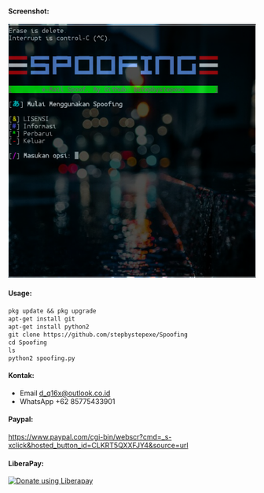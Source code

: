#### Screenshot:
![](./Screenshot.png)
#### Usage:
```
pkg update && pkg upgrade
apt-get install git
apt-get install python2
git clone https://github.com/stepbystepexe/Spoofing
cd Spoofing
ls
python2 spoofing.py
```
#### Kontak:
+ Email  d_q16x@outlook.co.id
+ WhatsApp +62 85775433901
#### Paypal:
https://www.paypal.com/cgi-bin/webscr?cmd=_s-xclick&hosted_button_id=CLKRT5QXXFJY4&source=url
#### LiberaPay:
<noscript><a href="https://liberapay.com/stepbystepexe/donate"><img alt="Donate using Liberapay" src="https://liberapay.com/assets/widgets/donate.svg"></a></noscript>
